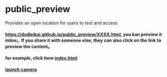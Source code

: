 # public_preview
Provides an open location for users to test and access
#### https://dxdleikai.github.io/public_preview/XXXX.html, you kan preview it inline。If you share it with someone else, they can also click on the link to preview the content。
#### for example, click here [index.html](https://dxdleikai.github.io/public_preview/index.html)
#### [launch camera](https://dxdleikai.github.io/public_preview/views/web/launch_camera/index.html)
